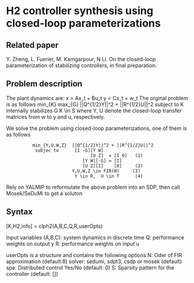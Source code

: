 # H2 controller synthesis using closed-loop parameterizations

## Related paper
Y. Zheng, L. Fuerier, M. Kamgarpour, N Li. On the closed-loop parameterization of stabilizing controllers, in final preparation.

## Problem description
 The plant dynamics are:
                           x = Ax_t + Bu_t
                           y = Cx_t + w_t
 The orginal problem is as follows
               min_{K} max_{G} ||Q^{1/2}Y||^2 + ||R^{1/2}U||^2
                  subject to     K internally stabilizes G
                                 K \in S
 where Y, U denote the closed-loop transfer matrices from w to y and u, respectively.

 We solve the problem using closed-loop parameterizations, one of them is as follows

              min_{Y,U,W,Z}  ||Q^{1/2}Y||^2 + ||R^{1/2}U||^2
               subjec to      [I -G][Y W]
                                    [U Z]  = [I 0]   (1)
                                 [Y W][-G] = [I]
                                 [U Z][I]    [0]     (2)
                             Y,U,W,Z \in FIR(N)     (3)
                              Y \in R,  U \in T      (4)


 Rely on YALMIP to reformulate the above problem into an SDP, then call  Mosek/SeDuMi to get a soluton

## Syntax

[K,H2,info] = clph2(A,B,C,Q,R,userOpts)

 Input variables
      (A,B,C):    system dynamics in discrete time
      Q:    performance weights on output y
      R:    performance weights on input u

 userOpts is a structure and contains the following options
      N:      Oder of FIR approximation    (default:8)
      solver: sedumi, sdpt3, csdp or mosek (default)
      spa:    Distributed control Yes/No   (default: 0)
      S:      Sparsity pattern for the controller  (default: [])
